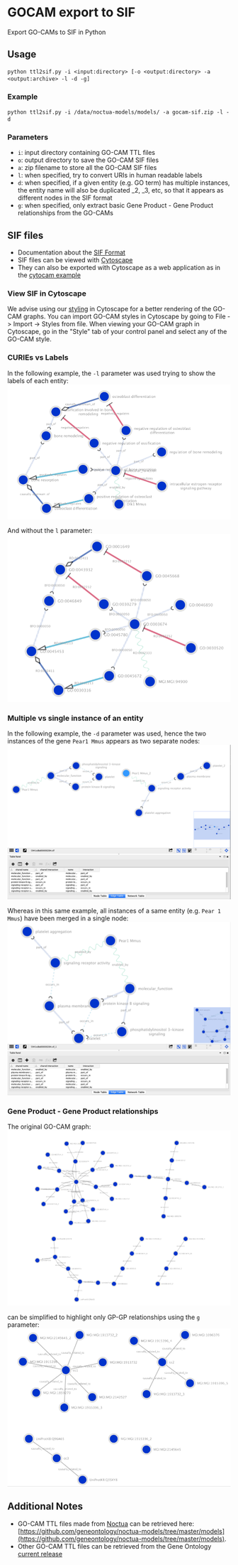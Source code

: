 # GOCAM export to SIF
Export GO-CAMs to SIF in Python

## Usage
```
python ttl2sif.py -i <input:directory> [-o <output:directory> -a <output:archive> -l -d -g]
```

### Example
```
python ttl2sif.py -i /data/noctua-models/models/ -a gocam-sif.zip -l -d
```

### Parameters
* `i`: input directory containing GO-CAM TTL files
* `o`: output directory to save the GO-CAM SIF files
* `a`: zip filename to store all the GO-CAM SIF files
* `l`: when specified, try to convert URIs in human readable labels
* `d`: when specified, if a given entity (e.g. GO term) has multiple instances, the entity name will also be duplicated _2, _3, etc, so that it appears as different nodes in the SIF format
* `g`: when specified, only extract basic Gene Product - Gene Product relationships from the GO-CAMs

## SIF files
* Documentation about the [SIF Format](http://manual.cytoscape.org/en/stable/Supported_Network_File_Formats.html)
* SIF files can be viewed with [Cytoscape](https://cytoscape.org)
* They can also be exported with Cytoscape as a web application as in the [cytocam example](http://cytocam.geneontology.cloud)

### View SIF in Cytoscape
We advise using our [styling](https://github.com/geneontology/gocam-sif-pyexport/blob/master/gocam-styles.xml) in Cytoscape for a better rendering of the GO-CAM graphs. You can import GO-CAM styles in Cytoscape by going to File -> Import -> Styles from file. When viewing your GO-CAM graph in Cytoscape, go in the "Style" tab of your control panel and select any of the GO-CAM style.

### CURIEs vs Labels
In the following example, the `-l` parameter was used trying to show the labels of each entity:
![GO-CAM-SIF in CytoScape with labeled entities](images/GO-CAM-SIF-cytoscape-l.png)

And without the `l` parameter:
![GO-CAM-SIF in CytoScape with at unlabeled entity](images/GO-CAM-SIF-cytoscape-ul.png)

### Multiple vs single instance of an entity
In the following example, the `-d` parameter was used, hence the two instances of the gene `Pear1 Mmus` appears as two separate nodes:
![GO-CAM-SIF in CytoScape with multiple instances of an entity](images/GO-CAM-SIF-cytoscape-d.png)

Whereas in this same example, all instances of a same entity (e.g. `Pear 1 Mmus`) have been merged in a single node:
![GO-CAM-SIF in CytoScape with at most one instance of an entity](images/GO-CAM-SIF-cytoscape.png)

### Gene Product - Gene Product relationships
The original GO-CAM graph:
![GO-CAM-SIF in CytoScape](images/GO-CAM-SIF-cytoscape-gocam.png)

can be simplified to highlight only GP-GP relationships using the `g` parameter:
![GO-CAM-SIF in CytoScape](images/GO-CAM-SIF-cytoscape-gp.png)

## Additional Notes
* GO-CAM TTL files made from [Noctua](http://noctua.geneontology.org) can be retrieved here: [https://github.com/geneontology/noctua-models/tree/master/models](https://github.com/geneontology/noctua-models/tree/master/models).
* Other GO-CAM TTL files can be retrieved from the Gene Ontology [current release](http://current.geneontology.org/products/ttl/index.html)
